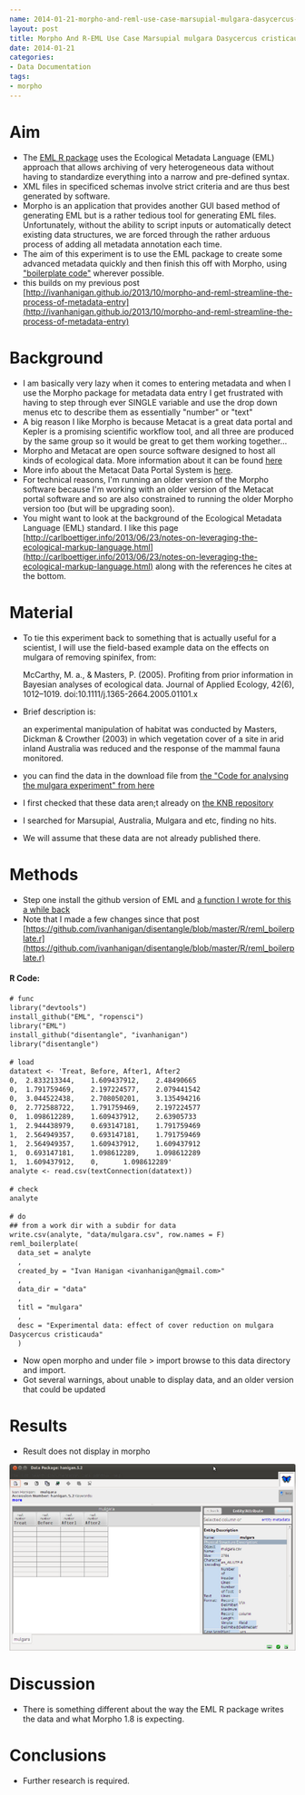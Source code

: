 ```yaml
---
name: 2014-01-21-morpho-and-reml-use-case-marsupial-mulgara-dasycercus-cristicauda
layout: post
title: Morpho And R-EML Use Case Marsupial mulgara Dasycercus cristicauda
date: 2014-01-21
categories:
- Data Documentation
tags:
- morpho
---
```


# Aim
  
- The [EML R package](https://github.com/ropensci/EML) uses the Ecological Metadata Language (EML) approach that allows archiving of very heterogeneous data without having to standardize everything into a narrow and pre-defined syntax.
- XML files in specificed schemas involve strict criteria and are thus best generated by software.
- Morpho is an application that provides another GUI based method of generating EML but is a rather tedious tool for generating EML files. Unfortunately, without the ability to script inputs or automatically detect existing data structures, we are forced through the rather arduous process of adding all metadata annotation each time.
- The aim of this experiment is to use the EML package to create some advanced metadata quickly and then finish this off with Morpho, using ["boilerplate code"](http://en.wikipedia.org/wiki/Boilerplate_code) wherever possible.
- this builds on my previous post [http://ivanhanigan.github.io/2013/10/morpho-and-reml-streamline-the-process-of-metadata-entry](http://ivanhanigan.github.io/2013/10/morpho-and-reml-streamline-the-process-of-metadata-entry)

# Background

- I am basically very lazy when it comes to entering metadata and when I use the Morpho package for metadata data entry I get frustrated with having to step through ever SINGLE variable and use the drop down menus etc to describe them as essentially "number" or "text"
- A big reason I like Morpho is because Metacat is a great data portal and Kepler is a promising scientific workflow tool, and all three are produced by the same group so it would be great to get them working together...
- Morpho and Metacat are open source software designed to host all kinds of ecological data. More information about it can be found [here](http://knb.ecoinformatics.org/index.jsp)
- More info about the Metacat Data Portal System is [here](https://knb.ecoinformatics.org/knb/docs/).
- For technical reasons, I'm running an older version of the Morpho software because I'm working with an older version of the  Metacat portal software and so are also constrained to running the older Morpho version too (but will be upgrading soon).
- You might want to look at the background of the Ecological Metadata Language (EML) standard.  I like this page [http://carlboettiger.info/2013/06/23/notes-on-leveraging-the-ecological-markup-language.html](http://carlboettiger.info/2013/06/23/notes-on-leveraging-the-ecological-markup-language.html) along with the references he cites at the bottom.

# Material

- To tie this experiment back to something that is actually useful for a scientist, I will use the field-based example data on the effects on mulgara of removing spinifex, from:

    McCarthy, M. a., & Masters, P. (2005). Profiting from prior
    information in Bayesian analyses of ecological data. Journal of
    Applied Ecology, 42(6),
    1012–1019. doi:10.1111/j.1365-2664.2005.01101.x
  
- Brief description is:

    an experimental manipulation of habitat was conducted by Masters,
    Dickman & Crowther (2003) in which vegetation cover of a site in
    arid inland Australia was reduced and the response of the mammal
    fauna monitored.

- you can find the data in the download file from [the "Code for analysing the mulgara experiment" from here](http://www.nceas.ucsb.edu/~mccarthy/research.html)
- I first checked that these data aren;t already on [the KNB repository](https://knb.ecoinformatics.org/m/)
- I searched for Marsupial, Australia, Mulgara and etc, finding no hits.
- We will assume that these data are not already published there.

# Methods

- Step one install the github version of EML and [a function I wrote for this a while back](http://ivanhanigan.github.io/2013/10/morpho-and-reml-streamline-the-process-of-metadata-entry/#sec-1-9)
- Note that I made a few changes since that post [https://github.com/ivanhanigan/disentangle/blob/master/R/reml_boilerplate.r](https://github.com/ivanhanigan/disentangle/blob/master/R/reml_boilerplate.r)

#### R Code:
    # func
    library("devtools")
    install_github("EML", "ropensci")       
    library("EML")
    install_github("disentangle", "ivanhanigan")       
    library("disentangle")

    # load                                                                    
    datatext <- 'Treat, Before, After1, After2
    0,  2.833213344,    1.609437912,    2.48490665
    0,  1.791759469,    2.197224577,    2.079441542
    0,  3.044522438,    2.708050201,    3.135494216
    0,  2.772588722,    1.791759469,    2.197224577
    0,  1.098612289,    1.609437912,    2.63905733
    1,  2.944438979,    0.693147181,    1.791759469
    1,  2.564949357,    0.693147181,    1.791759469
    1,  2.564949357,    1.609437912,    1.609437912
    1,  0.693147181,    1.098612289,    1.098612289
    1,  1.609437912,    0,      1.098612289'
    analyte <- read.csv(textConnection(datatext))

    # check
    analyte

    # do
    ## from a work dir with a subdir for data
    write.csv(analyte, "data/mulgara.csv", row.names = F)
    reml_boilerplate(
      data_set = analyte
      ,
      created_by = "Ivan Hanigan <ivanhanigan@gmail.com>"
      ,
      data_dir = "data"
      ,
      titl = "mulgara"
      ,
      desc = "Experimental data: effect of cover reduction on mulgara Dasycercus cristicauda"
      )

<p></p>

- Now open morpho and under file > import browse to this  data directory and import.
- Got several warnings, about unable to display data, and an older version that could be updated

                                                                                            
                                                                                            
# Results
- Result does not display  in morpho

![mulgara-morpho-import.png](/images/mulgara-morpho-import.png)

# Discussion

- There is something different about the way the EML R package writes the data and what Morpho 1.8 is expecting.

# Conclusions

- Further research is required.
